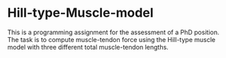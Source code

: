 # Hill-type-Muscle-model

This is a programming assignment for the assessment of a PhD position. 
The task is to compute muscle-tendon force using the Hill-type muscle model with three different total muscle-tendon lengths.
